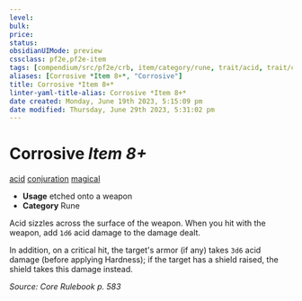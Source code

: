```yaml
---
level:
bulk:
price:
status:
obsidianUIMode: preview
cssclass: pf2e,pf2e-item
tags: [compendium/src/pf2e/crb, item/category/rune, trait/acid, trait/conjuration, trait/magical]
aliases: [Corrosive *Item 8+*, "Corrosive"]
title: Corrosive *Item 8+*
linter-yaml-title-alias: Corrosive *Item 8+*
date created: Monday, June 19th 2023, 5:15:09 pm
date modified: Thursday, June 29th 2023, 5:31:02 pm
---
```


# Corrosive *Item 8+*

[acid](rules/traits/acid.md) [conjuration](rules/traits/conjuration.md) [magical](rules/traits/magical.md)  

- **Usage** etched onto a weapon
- **Category** Rune

Acid sizzles across the surface of the weapon. When you hit with the weapon, add `1d6` acid damage to the damage dealt.

In addition, on a critical hit, the target's armor (if any) takes `3d6` acid damage (before applying Hardness); if the target has a shield raised, the shield takes this damage instead.

*Source: Core Rulebook p. 583*
